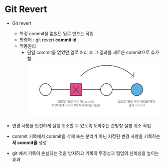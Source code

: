 # Git Revert

- Git revert
    - 특정 commit을 없었던 일로 만드는 작업
    - 명령어 : git revert **commit id** 
    - 작동원리
        - 단일 commit을 없었던 일로 처리 후 그 결과를 새로운 commit으로 추가함.
        ![alt text](img/gitrevert.png)

- 변경 사항을 안전하게 실행 취소할 수 있도록 도와주는 순방향 실행 취소 작업
- commit 기록에서 commit을 삭제 또는 분리가 아닌 지정된 변경 사항을 기록하는 **새 commit을** 생성
- git 에서 기록이 손실되는 것을 방지하고 기록의 무결성과 협업의 신뢰성을 높이는 효과